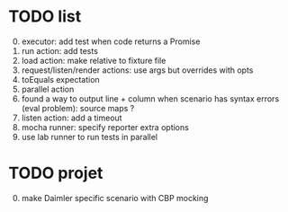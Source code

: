 # TODO list

0. executor: add test when code returns a Promise
0. run action: add tests
0. load action: make relative to fixture file
0. request/listen/render actions: use args but overrides with opts
0. toEquals expectation
0. parallel action
0. found a way to output line + column when scenario has syntax errors (eval problem): source maps ?
0. listen action: add a timeout
0. mocha runner: specify reporter extra options
0. use lab runner to run tests in parallel

# TODO projet

0. make Daimler specific scenario with CBP mocking
